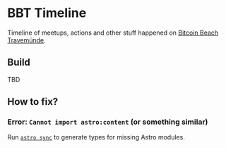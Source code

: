 # BBT Timeline

Timeline of meetups, actions and other stuff happened on [Bitcoin Beach Travemünde](https://meetup.bitcoinbeachtravemuende.de/).


## Build

TBD

## How to fix?

### Error: `Cannot import astro:content` (or something similar)

Run [`astro sync`](https://docs.astro.build/en/reference/cli-reference/#astro-sync) to generate types for missing Astro modules.

